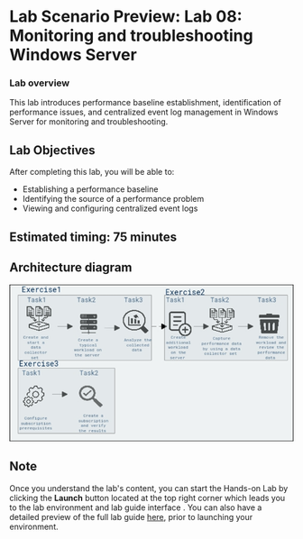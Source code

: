 # Lab Scenario Preview: Lab 08: Monitoring and troubleshooting Windows Server

### Lab overview

This lab introduces performance baseline establishment, identification of performance issues, and centralized event log management in Windows Server for monitoring and troubleshooting.

## Lab Objectives
  
After completing this lab, you will be able to:

+  Establishing a performance baseline
+  Identifying the source of a performance problem
+ Viewing and configuring centralized event logs

## Estimated timing: 75 minutes

## Architecture diagram

![](/Instructions/Media/lab8.1.png)

## Note

Once you understand the lab's content, you can start the Hands-on Lab by clicking the **Launch** button located at the top right corner which leads you to the lab environment and lab guide interface . You can also have a detailed preview of the full lab guide [here](https://experience.cloudlabs.ai/#/labguidepreview/99fddfc3-3388-4378-a87b-e3039b87921f), prior to launching your environment.

